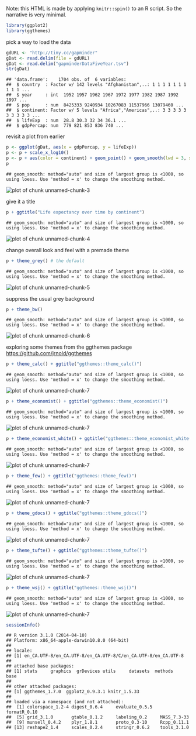 


Note: this HTML is made by applying `knitr::spin()` to an R script. So the
narrative is very minimal.


```r
library(ggplot2)
library(ggthemes)
```

pick a way to load the data


```r
gdURL <- "http://tiny.cc/gapminder"
gDat <- read.delim(file = gdURL) 
gDat <- read.delim("gapminderDataFiveYear.tsv")
str(gDat)
```

```
## 'data.frame':	1704 obs. of  6 variables:
##  $ country  : Factor w/ 142 levels "Afghanistan",..: 1 1 1 1 1 1 1 1 1 1 ...
##  $ year     : int  1952 1957 1962 1967 1972 1977 1982 1987 1992 1997 ...
##  $ pop      : num  8425333 9240934 10267083 11537966 13079460 ...
##  $ continent: Factor w/ 5 levels "Africa","Americas",..: 3 3 3 3 3 3 3 3 3 3 ...
##  $ lifeExp  : num  28.8 30.3 32 34 36.1 ...
##  $ gdpPercap: num  779 821 853 836 740 ...
```

revisit a plot from earlier


```r
p <- ggplot(gDat, aes(x = gdpPercap, y = lifeExp))
p <- p + scale_x_log10()
p <- p + aes(color = continent) + geom_point() + geom_smooth(lwd = 3, se = FALSE)
p
```

```
## geom_smooth: method="auto" and size of largest group is <1000, so using loess. Use 'method = x' to change the smoothing method.
```

![plot of chunk unnamed-chunk-3](figure/themes-unnamed-chunk-3.png) 

give it a title


```r
p + ggtitle("Life expectancy over time by continent")
```

```
## geom_smooth: method="auto" and size of largest group is <1000, so using loess. Use 'method = x' to change the smoothing method.
```

![plot of chunk unnamed-chunk-4](figure/themes-unnamed-chunk-4.png) 

change overall look and feel with a premade theme


```r
p + theme_grey() # the default
```

```
## geom_smooth: method="auto" and size of largest group is <1000, so using loess. Use 'method = x' to change the smoothing method.
```

![plot of chunk unnamed-chunk-5](figure/themes-unnamed-chunk-5.png) 

suppress the usual grey background


```r
p + theme_bw()
```

```
## geom_smooth: method="auto" and size of largest group is <1000, so using loess. Use 'method = x' to change the smoothing method.
```

![plot of chunk unnamed-chunk-6](figure/themes-unnamed-chunk-6.png) 

exploring some themes from the ggthemes package  
https://github.com/jrnold/ggthemes


```r
p + theme_calc() + ggtitle("ggthemes::theme_calc()")
```

```
## geom_smooth: method="auto" and size of largest group is <1000, so using loess. Use 'method = x' to change the smoothing method.
```

![plot of chunk unnamed-chunk-7](figure/themes-unnamed-chunk-71.png) 

```r
p + theme_economist() + ggtitle("ggthemes::theme_economist()")
```

```
## geom_smooth: method="auto" and size of largest group is <1000, so using loess. Use 'method = x' to change the smoothing method.
```

![plot of chunk unnamed-chunk-7](figure/themes-unnamed-chunk-72.png) 

```r
p + theme_economist_white() + ggtitle("ggthemes::theme_economist_white()")
```

```
## geom_smooth: method="auto" and size of largest group is <1000, so using loess. Use 'method = x' to change the smoothing method.
```

![plot of chunk unnamed-chunk-7](figure/themes-unnamed-chunk-73.png) 

```r
p + theme_few() + ggtitle("ggthemes::theme_few()")
```

```
## geom_smooth: method="auto" and size of largest group is <1000, so using loess. Use 'method = x' to change the smoothing method.
```

![plot of chunk unnamed-chunk-7](figure/themes-unnamed-chunk-74.png) 

```r
p + theme_gdocs() + ggtitle("ggthemes::theme_gdocs()")
```

```
## geom_smooth: method="auto" and size of largest group is <1000, so using loess. Use 'method = x' to change the smoothing method.
```

![plot of chunk unnamed-chunk-7](figure/themes-unnamed-chunk-75.png) 

```r
p + theme_tufte() + ggtitle("ggthemes::theme_tufte()")
```

```
## geom_smooth: method="auto" and size of largest group is <1000, so using loess. Use 'method = x' to change the smoothing method.
```

![plot of chunk unnamed-chunk-7](figure/themes-unnamed-chunk-76.png) 

```r
p + theme_wsj() + ggtitle("ggthemes::theme_wsj()")
```

```
## geom_smooth: method="auto" and size of largest group is <1000, so using loess. Use 'method = x' to change the smoothing method.
```

![plot of chunk unnamed-chunk-7](figure/themes-unnamed-chunk-77.png) 

```r
sessionInfo()
```

```
## R version 3.1.0 (2014-04-10)
## Platform: x86_64-apple-darwin10.8.0 (64-bit)
## 
## locale:
## [1] en_CA.UTF-8/en_CA.UTF-8/en_CA.UTF-8/C/en_CA.UTF-8/en_CA.UTF-8
## 
## attached base packages:
## [1] stats     graphics  grDevices utils     datasets  methods   base     
## 
## other attached packages:
## [1] ggthemes_1.7.0  ggplot2_0.9.3.1 knitr_1.5.33   
## 
## loaded via a namespace (and not attached):
##  [1] colorspace_1.2-4 digest_0.6.4     evaluate_0.5.5   formatR_0.10    
##  [5] grid_3.1.0       gtable_0.1.2     labeling_0.2     MASS_7.3-33     
##  [9] munsell_0.4.2    plyr_1.8.1       proto_0.3-10     Rcpp_0.11.1     
## [13] reshape2_1.4     scales_0.2.4     stringr_0.6.2    tools_3.1.0
```

